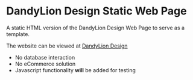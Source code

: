 # DandyLion Design Static Web Page

A static HTML version of the DandyLion Design Web Page to serve as a template.

The website can be viewed at [DandyLion Design](https://dandyliondesign.github.io/index.html)

+ No database interaction
+ No eCommerce solution
+ Javascript functionality **will** be added for testing


